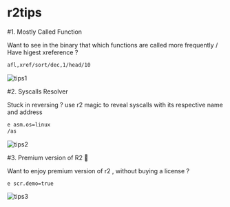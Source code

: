 # r2tips

#1. Mostly Called Function

Want to see in the binary that which functions are called more frequently / Have higest xreference ?
```sh
afl,xref/sort/dec,1/head/10
```
![tips1](https://github.com/apkunpacker/r2tips/assets/27184655/087537b2-2ae6-42c6-82b3-dede74413df0)

#2. Syscalls Resolver

Stuck in reversing ? use r2 magic to reveal syscalls with its respective name and address
```sh
e asm.os=linux
/as
```
![tips2](https://github.com/apkunpacker/r2tips/assets/27184655/95e579fb-c5b6-4067-b297-56e6986a0401)

#3. Premium version of R2 🙂

Want to enjoy premium version of r2 , without buying a license ?
```sh
e scr.demo=true
```
![tips3](https://github.com/apkunpacker/r2tips/assets/27184655/7b394cbd-3bfb-4833-ba7f-b21ec1bbe709)

